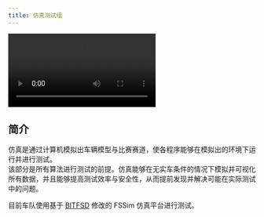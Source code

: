 ```yaml
---
title: 仿真测试组
---
```


<video src="./../../../assets/videos/simulation-test-group/simulation.mp4"></video>

## 简介

仿真是通过计算机模拟出车辆模型与比赛赛道，使各程序能够在模拟出的环境下运行并进行测试。  
该部分是所有算法进行测试的前提。仿真能够在无实车条件的情况下模拟并可视化所有数据，并且能够提高测试效率与安全性，从而提前发现并解决可能在实际测试中的问题。

目前车队使用基于 [BITFSD](http://www.bitfsd.com/) 修改的 FSSim 仿真平台进行测试。